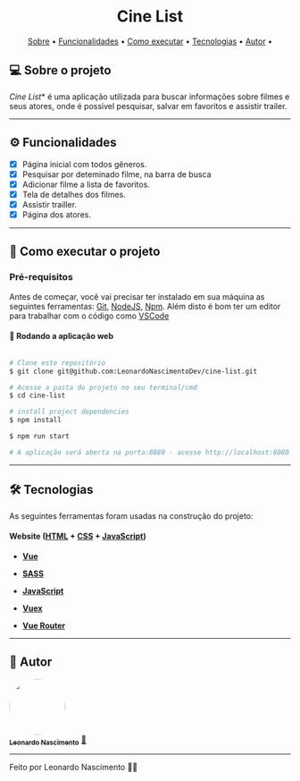 <h1 align="center">
   Cine List
</h1>

<p align="center">
 <a href="#-sobre-o-projeto">Sobre</a> •
 <a href="#-funcionalidades">Funcionalidades</a> •
 <a href="#-como-executar-o-projeto">Como executar</a> • 
 <a href="#-tecnologias">Tecnologias</a> • 
 <a href="#-autor">Autor</a> • 
</p>


## 💻 Sobre o projeto

*Cine List** é uma aplicação utilizada para buscar informações sobre filmes e seus atores, onde é possivel pesquisar, salvar em favoritos e assistir trailer.

---

## ⚙️ Funcionalidades

- [x] Página inicial com todos gêneros.
- [x] Pesquisar por deteminado filme, na barra de busca
- [x] Adicionar filme a lista de favoritos.
- [x] Tela de detalhes dos filmes.
- [x] Assistir trailler.
- [x] Página dos atores.
      
---

## 🚀 Como executar o projeto


### Pré-requisitos

Antes de começar, você vai precisar ter instalado em sua máquina as seguintes ferramentas:
[Git](https://git-scm.com), [NodeJS](https://nodejs.org/en/), [Npm](https://docs.npmjs.com/cli/v8/commands/npm-install). 
Além disto é bom ter um editor para trabalhar com o código como [VSCode](https://code.visualstudio.com/)

#### 🧭 Rodando a aplicação web

```bash

# Clone este repositório
$ git clone git@github.com:LeonardoNascimentoDev/cine-list.git

# Acesse a pasta do projeto no seu terminal/cmd
$ cd cine-list

# install project dependencies
$ npm install

$ npm run start

# A aplicação será aberta na porta:8080 - acesse http://localhost:8080
```
---

## 🛠 Tecnologias

As seguintes ferramentas foram usadas na construção do projeto:

#### **Website**  ([HTML](https://developer.mozilla.org/pt-BR/docs/Web/HTML)  + [CSS](https://developer.mozilla.org/pt-BR/docs/Web/CSS) + [JavaScript](https://developer.mozilla.org/pt-BR/docs/Web/JavaScript))

-   **[Vue](https://vuejs.org/)**

-   **[SASS](https://sass-lang.com/)**

-   **[JavaScript](https://www.javascript.com/)**

-   **[Vuex](https://vuex.vuejs.org/)**

-   **[Vue Router](https://router.vuejs.org/)**
  
---

## 🦸 Autor

<a href="https://github.com/LeonardoNascimentoDev">
 <img style="border-radius: 50%;" src="https://avatars.githubusercontent.com/u/50468893?v=4" width="100px;" alt=""/>
 <br />
 <sub><b>Leonardo Nascimento</b></sub></a> <a href="https://github.com/LeonardoNascimentoDev" title="Leonardo Nascimento">🚀</a>
 <br />
 
 
---

Feito por Leonardo Nascimento 👋🏽 


